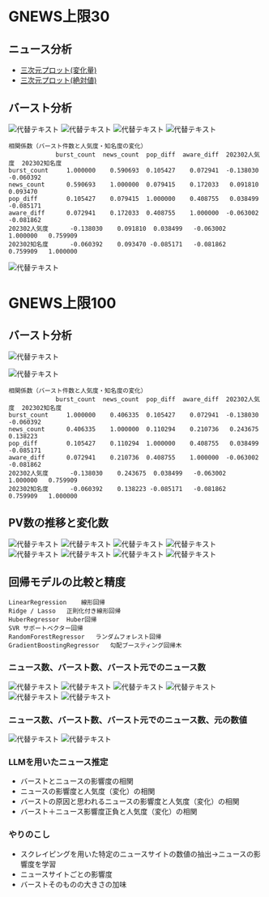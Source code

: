 # GNEWS上限30

## ニュース分析

- [三次元プロット(変化量)](https://flatp.github.io/search/3d_scatter.html)
- [三次元プロット(絶対値)](https://flatp.github.io/search/3d_scatter.html)


## バースト分析

![代替テキスト](newana1.png)
![代替テキスト](newana2.png)
![代替テキスト](newana3.png)
![代替テキスト](newana4.png)

```
相関係数（バースト件数と人気度・知名度の変化）
             burst_count  news_count  pop_diff  aware_diff  202302人気度  202302知名度
burst_count     1.000000    0.590693  0.105427    0.072941  -0.138030  -0.060392
news_count      0.590693    1.000000  0.079415    0.172033   0.091810   0.093470
pop_diff        0.105427    0.079415  1.000000    0.408755   0.038499  -0.085171
aware_diff      0.072941    0.172033  0.408755    1.000000  -0.063002  -0.081862
202302人気度      -0.138030    0.091810  0.038499   -0.063002   1.000000   0.759909
202302知名度      -0.060392    0.093470 -0.085171   -0.081862   0.759909   1.000000
```

![代替テキスト](burst3.png)

# GNEWS上限100

## バースト分析

![代替テキスト](newsana1.png)

![代替テキスト](newsana2.png)

```
相関係数（バースト件数と人気度・知名度の変化）
             burst_count  news_count  pop_diff  aware_diff  202302人気度  202302知名度
burst_count     1.000000    0.406335  0.105427    0.072941  -0.138030  -0.060392
news_count      0.406335    1.000000  0.110294    0.210736   0.243675   0.138223
pop_diff        0.105427    0.110294  1.000000    0.408755   0.038499  -0.085171
aware_diff      0.072941    0.210736  0.408755    1.000000  -0.063002  -0.081862
202302人気度      -0.138030    0.243675  0.038499   -0.063002   1.000000   0.759909
202302知名度      -0.060392    0.138223 -0.085171   -0.081862   0.759909   1.000000
```

## PV数の推移と変化数
![代替テキスト](pr1.png)
![代替テキスト](pr2.png)
![代替テキスト](pr3.png)
![代替テキスト](pr4.png)
![代替テキスト](pr5.png)
![代替テキスト](pr6.png)
![代替テキスト](pr7.png)
![代替テキスト](pr8.png)

## 回帰モデルの比較と精度

```
LinearRegression	線形回帰
Ridge / Lasso	正則化付き線形回帰
HuberRegressor	Huber回帰
SVR	サポートベクター回帰
RandomForestRegressor	ランダムフォレスト回帰
GradientBoostingRegressor	勾配ブースティング回帰木
```

### ニュース数、バースト数、バースト元でのニュース数
![代替テキスト](learn1.png)
![代替テキスト](learn2.png)
![代替テキスト](learn3.png)
![代替テキスト](learn4.png)
![代替テキスト](learn5.png)
![代替テキスト](learn6.png)

### ニュース数、バースト数、バースト元でのニュース数、元の数値
![代替テキスト](learn7.png)
![代替テキスト](learn8.png)

### LLMを用いたニュース推定
- バーストとニュースの影響度の相関
- ニュースの影響度と人気度（変化）の相関
- バーストの原因と思われるニュースの影響度と人気度（変化）の相関
- バースト＋ニュース影響度正負と人気度（変化）の相関

### やりのこし
- スクレイピングを用いた特定のニュースサイトの数値の抽出→ニュースの影響度を学習
- ニュースサイトごとの影響度
- バーストそのものの大きさの加味
